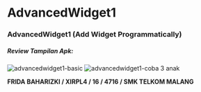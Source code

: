 # AdvancedWidget1

### AdvancedWidget1 (Add Widget Programmatically)

##### Review Tampilan Apk:
![advancedwidget1-basic](https://cloud.githubusercontent.com/assets/22098189/18804033/034202a6-8220-11e6-8a3d-e543e9bbb44c.png)
![advancedwidget1-coba 3 anak](https://cloud.githubusercontent.com/assets/22098189/18804032/033f0dbc-8220-11e6-9d5f-d42285d6b8d3.png)

**FRIDA BAHARIZKI / XIRPL4 / 16 / 4716 / SMK TELKOM MALANG**
